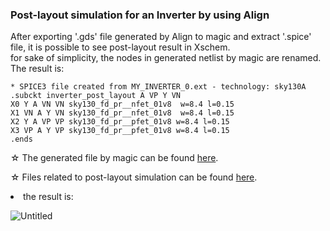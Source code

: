 
### Post-layout simulation for an Inverter by using Align

After exporting '.gds' file generated by Align to magic and extract '.spice' file, it is possible to see post-layout result in Xschem.<br>
for sake of simplicity, the nodes in generated netlist by magic are renamed. The result is:

```
* SPICE3 file created from MY_INVERTER_0.ext - technology: sky130A
.subckt inverter_post_layout A VP Y VN
X0 Y A VN VN sky130_fd_pr__nfet_01v8  w=8.4 l=0.15
X1 VN A Y VN sky130_fd_pr__nfet_01v8  w=8.4 l=0.15
X2 Y A VP VP sky130_fd_pr__pfet_01v8 w=8.4 l=0.15
X3 VP A Y VP sky130_fd_pr__pfet_01v8 w=8.4 l=0.15
.ends
````

&#9734; The generated file by magic can be found [here](https://github.com/miladvafaieenezhad/msvsdwcomp/tree/main/week%201/sim/1). 

&#9734; Files related to post-layout simulation can be found [here](https://github.com/miladvafaieenezhad/msvsdwcomp/tree/main/week%201/sim/2).

<li> the result is:
  
![Untitled](https://user-images.githubusercontent.com/38715276/218671182-25fe6265-819e-47d3-a12b-52b6194b547b.png)





